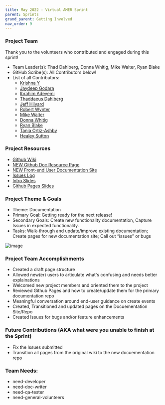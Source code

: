 ```yaml
---
title: May 2022 - Virtual AMER Sprint
parent: Sprints
grand_parent: Getting Involved
nav_order: 9
---
```


### Project Team
Thank you to the volunteers who contributed and engaged during this sprint!
* Team Leader(s): Thad Dahlberg, Donna Whitig, Mike Walter, Ryan Blake
* GitHub Scribe(s): All Contributors below!
* List of all Contributors: 
  - [Krishna Y](https://github.com/skrishna243)
  - [Jaydeep Godara](https://github.com/JaydeepGo)
  - [Ibrahim Adeyemi](https://github.com/adevash07)
  - [Thaddaeus Dahlberg](https://github.com/tcdahlberg)
  - [Jeff Hilyard](https://github.com/jhilyard)
  - [Robert Wynter](https://github.com/robertwynter)
  - [Mike Walter](https://github.com/walt0019)
  - [Donna Whitig](https://github.com/dwhitig)
  - [Ryan Blake](https://github.com/rdblake21)
  - [Tania Ortiz-Ashby](https://github.com/taniadoa)
  - [Healey Sutton](https://github.com/helix1027)


### Project Resources
* [Github Wiki](https://github.com/SFDO-Community-Sprints/Summit-Events-App/wiki)
* [NEW Github Doc Resource Page](https://github.com/SFDO-Community-Sprints/summit-events-app-documentation)
* [NEW Front-end User Documentation Site](https://sfdo-community-sprints.github.io/summit-events-app-documentation/)
* [Issues Log](https://github.com/SFDO-Community-Sprints/Summit-Events-App/issues) 
* [Intro Slides](https://docs.google.com/presentation/d/1IRuan8BUvL3lr7nPCHoJcaS8Ng6KLQSaB2-_lWp6LpM/edit#slide=id.g126c1c2ceab_0_59)
* [Github Pages Slides](https://docs.google.com/presentation/d/1rWDH8HqTT-D_NhfhrkVMEK-51z7CevnYT7lUyFCcDg8/view#slide=id.p)

### Project Theme & Goals
* Theme: Documentation
* Primary Goal: Getting ready for the next release!
* Secondary Goals: Create new functionality documentation, Capture Issues in expected functionality.
* Tasks: Walk-through and update/improve existing documentation; Create pages for new documentation site; Call out “issues” 
or bugs

![image](https://user-images.githubusercontent.com/60475518/166988112-d0b4720c-4e23-4ece-a64e-ed3053f7f952.png)


### Project Team Accomplishments
* Created a draft page structure
* Allowed new(er) users to articulate what's confusing and needs better explainations
* Welcomed new project members and oriented them to the project
* Reviewed Github Pages and how to create/update them for the primary documentation repo
* Meaningful conversation around end-user guidance on create events
* Created, Transitioned and updated pages on the Docuementation Site/Repo
* Created Issues for bugs and/or feature enhancements

### Future Contributions (AKA what were you unable to finish at the Sprint)
* Fix the Issues submitted
* Transition all pages from the original wiki to the new docuementation repo


### Team Needs:
* need-developer
* need-doc-writer
* need-qa-tester
* need-general-volunteers

